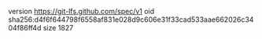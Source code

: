 version https://git-lfs.github.com/spec/v1
oid sha256:d4f6f644798f6558af831e028d9c606e31f33cad533aae662026c3404f86ff4d
size 1827
